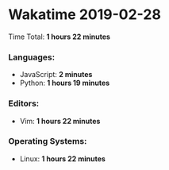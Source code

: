 # Wakatime 2019-02-28

Time Total: **1 hours 22 minutes**

### Languages:
- JavaScript: **2 minutes** 
- Python: **1 hours 19 minutes** 

### Editors:
- Vim: **1 hours 22 minutes** 

### Operating Systems:
- Linux: **1 hours 22 minutes** 

